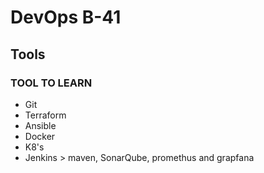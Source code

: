 # DevOps B-41

## Tools

### TOOL TO LEARN
- Git 
- Terraform
- Ansible
- Docker
- K8's
- Jenkins > maven, SonarQube, promethus and grapfana

